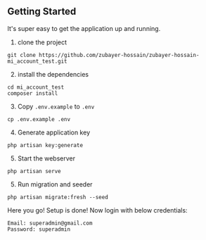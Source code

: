 ## Getting Started

It's super easy to get the application up and running.

1. clone the project

```shell
git clone https://github.com/zubayer-hossain/zubayer-hossain-mi_account_test.git
```

2. install the dependencies

```shell
cd mi_account_test
composer install
```

3. Copy `.env.example` to `.env`

```shell
cp .env.example .env
```

4. Generate application key

```shell
php artisan key:generate
```

5. Start the webserver

```shell
php artisan serve
```

5. Run migration and seeder

```shell
php artisan migrate:fresh --seed
```

Here you go! Setup is done!
Now login with below credentials:

```shell
Email: superadmin@gmail.com
Password: superadmin
```

